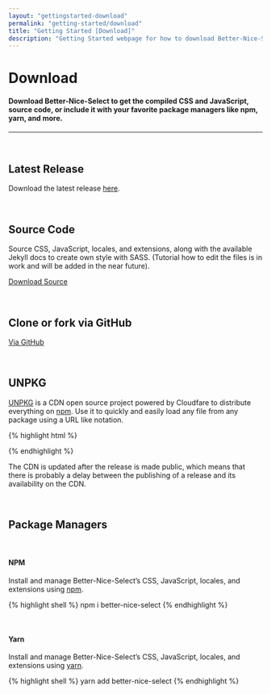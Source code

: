```yaml
---
layout: "gettingstarted-download"
permalink: "getting-started/download"
title: "Getting Started [Download]"
description: "Getting Started webpage for how to download Better-Nice-Select"
---
```


# Download

#### Download Better-Nice-Select to get the compiled CSS and JavaScript, source code, or include it with your favorite package managers like npm, yarn, and more.

---

&nbsp;

## **Latest Release**

Download the latest release [here](https://github.com/kevingostomski/better-nice-select/releases/download/v1.0.0/better-nice-select-v1.0.0.zip).

&nbsp;

## **Source Code**

Source CSS, JavaScript, locales, and extensions, along with the available Jekyll docs to create own style with SASS. (Tutorial how to edit the files is in work and will be added in the near future).

<a class="btn btn-outline-primary" href="https://github.com/kevingostomski/better-nice-select/archive/refs/tags/v1.0.0.zip">Download Source</a>

&nbsp;

## **Clone or fork via GitHub**

<a class="btn btn-outline-primary" href="https://github.com/kevingostomski/better-nice-select">Via GitHub</a>

&nbsp;

## **UNPKG**

[UNPKG](https://unpkg.com/browse/better-nice-select@1.0.0/) is a CDN open source project powered by Cloudfare to distribute everything on [npm](https://www.npmjs.com/). Use it to quickly and easily load any file from any package using a URL like notation.

{% highlight html %}
<!-- Latest compiled and minified CSS -->
<link rel="stylesheet" href="https://unpkg.com/better-nice-select@1.0.0/dist/css/better-nice-select.min.css">

<!-- Latest compiled and minified JavaScript -->
<script src="https://unpkg.com/better-nice-select@1.0.0/dist/js/better-nice-select.min.js"></script>
{% endhighlight %}

<div class="alert alert-light d-flex align-items-center font-size-13 my-3" role="alert">
    <i class="fa-solid fa-circle-info pe-2"></i>
    <div>
    The CDN is updated after the release is made public, which means that there is probably a delay between the publishing of a release and its availability on the CDN.
    </div>
</div>

&nbsp;

## **Package Managers**

&nbsp;

#### NPM

Install and manage Better-Nice-Select’s CSS, JavaScript, locales, and extensions using [npm](https://www.npmjs.com/package/better-nice-select).

{% highlight shell %}
npm i better-nice-select
{% endhighlight %}

&nbsp;

#### Yarn

Install and manage Better-Nice-Select’s CSS, JavaScript, locales, and extensions using [yarn](https://yarnpkg.com/).

{% highlight shell %}
yarn add better-nice-select
{% endhighlight %}

&nbsp;
